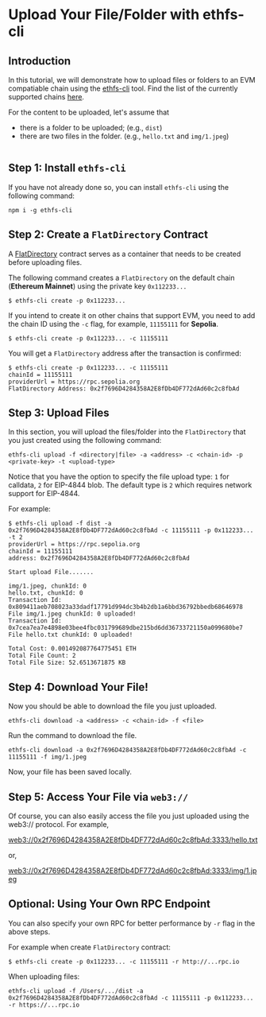 # Upload Your File/Folder with ethfs-cli

## Introduction

In this tutorial, we will demonstrate how to upload files or folders to an EVM compatiable chain using the [ethfs-cli](https://github.com/ethstorage/ethfs-cli/) tool. Find the list of the currently supported chains [here](https://github.com/ethstorage/ethfs-cli/?tab=readme-ov-file#supported-networks).

For the content to be uploaded, let's assume that

* there is a folder to be uploaded; (e.g., `dist`)
* there are two files in the folder. (e.g., `hello.txt` and `img/1.jpeg`)

<figure><img src="broken-reference" alt=""><figcaption></figcaption></figure>

## Step 1: Install `ethfs-cli`

If you have not already done so, you can install `ethfs-cli` using the following command:

```
npm i -g ethfs-cli
```

## Step 2: Create a `FlatDirectory` Contract

A [FlatDirectory](https://docs.web3url.io/advanced-topics/flatdirectory) contract serves as a container that needs to be created before uploading files. 

The following command creates a `FlatDirectory` on the default chain (**Ethereum Mainnet**) using the private key `0x112233...`

```
$ ethfs-cli create -p 0x112233...
```

If you intend to create it on other chains that support EVM, you need to add the chain ID using the `-c` flag, for example, `11155111` for **Sepolia**.

```
$ ethfs-cli create -p 0x112233... -c 11155111
```

You will get a `FlatDirectory` address after the transaction is confirmed:

```
$ ethfs-cli create -p 0x112233... -c 11155111
chainId = 11155111
providerUrl = https://rpc.sepolia.org
FlatDirectory Address: 0x2f7696D4284358A2E8fDb4DF772dAd60c2c8fbAd
```

## Step 3: Upload Files

In this section, you will upload the files/folder into the `FlatDirectory` that you just created using the following command:

```
ethfs-cli upload -f <directory|file> -a <address> -c <chain-id> -p <private-key> -t <upload-type>
```
Notice that you have the option to specify the file upload type: `1` for calldata, `2` for EIP-4844 blob.  The default type is `2` which requires network support for EIP-4844.

For example:

```
$ ethfs-cli upload -f dist -a 0x2f7696D4284358A2E8fDb4DF772dAd60c2c8fbAd -c 11155111 -p 0x112233... -t 2
providerUrl = https://rpc.sepolia.org
chainId = 11155111
address: 0x2f7696D4284358A2E8fDb4DF772dAd60c2c8fbAd

Start upload File.......

img/1.jpeg, chunkId: 0
hello.txt, chunkId: 0
Transaction Id: 0x809411aeb708023a33dadf17791d994dc3b4b2db1a6bbd36792bbedb68646978
File img/1.jpeg chunkId: 0 uploaded!
Transaction Id: 0x7cea7ea7e4898e03bee4fbc031799689dbe215bd6dd36733721150a099680be7
File hello.txt chunkId: 0 uploaded!

Total Cost: 0.001492087764775451 ETH
Total File Count: 2
Total File Size: 52.6513671875 KB
```

## Step 4: Download Your File!

Now you should be able to download the file you just uploaded.

```
ethfs-cli download -a <address> -c <chain-id> -f <file>
```

Run the command to download the file.

```
ethfs-cli download -a 0x2f7696D4284358A2E8fDb4DF772dAd60c2c8fbAd -c 11155111 -f img/1.jpeg
```

Now, your file has been saved locally.

## Step 5: Access Your File via `web3://` 

Of course, you can also easily access the file you just uploaded using the web3:// protocol. For example,

[web3://0x2f7696D4284358A2E8fDb4DF772dAd60c2c8fbAd:3333/hello.txt](https://0x2f7696D4284358A2E8fDb4DF772dAd60c2c8fbAd.3333.w3link.io/hello.txt)

or,

[web3://0x2f7696D4284358A2E8fDb4DF772dAd60c2c8fbAd:3333/img/1.jpeg](https://0x2f7696D4284358A2E8fDb4DF772dAd60c2c8fbAd.3333.w3link.io/img/1.jpeg)

## Optional: Using Your Own RPC Endpoint

You can also specify your own RPC for better performance by `-r` flag in the above steps. 

For example when create `FlatDirectory` contract:

```
$ ethfs-cli create -p 0x112233... -c 11155111 -r http://...rpc.io
```

When uploading files:

```
ethfs-cli upload -f /Users/.../dist -a 0x2f7696D4284358A2E8fDb4DF772dAd60c2c8fbAd -c 11155111 -p 0x112233... -r https://...rpc.io
```
